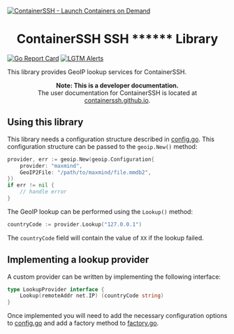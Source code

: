 [![ContainerSSH - Launch Containers on Demand](https://containerssh.github.io/images/logo-for-embedding.svg)](https://containerssh.github.io/)

<!--suppress HtmlDeprecatedAttribute -->
<h1 align="center">ContainerSSH SSH ****** Library</h1>

[![Go Report Card](https://goreportcard.com/badge/github.com/containerssh/library-template?style=for-the-badge)](https://goreportcard.com/report/github.com/containerssh/library-template)
[![LGTM Alerts](https://img.shields.io/lgtm/alerts/github/ContainerSSH/library-template?style=for-the-badge)](https://lgtm.com/projects/g/ContainerSSH/library-template/)

This library provides GeoIP lookup services for ContainerSSH.

<p align="center"><strong>Note: This is a developer documentation.</strong><br />The user documentation for ContainerSSH is located at <a href="https://containerssh.github.io">containerssh.github.io</a>.</p>

## Using this library

This library needs a configuration structure described in [config.go](config.go). This configuration structure can be passed to the `geoip.New()` method:

```go
provider, err := geoip.New(geoip.Configuration{
    provider: "maxmind",
    GeoIP2File: "/path/to/maxmind/file.mmdb2",
})
if err != nil {
    // handle error
}
```

The GeoIP lookup can be performed using the `Lookup()` method:

```go
countryCode := provider.Lookup("127.0.0.1")
```

The `countryCode` field will contain the value of `XX` if the lookup failed.

## Implementing a lookup provider

A custom provider can be written by implementing the following interface:

```go
type LookupProvider interface {
	Lookup(remoteAddr net.IP) (countryCode string)
}
```

Once implemented you will need to add the necessary configuration options to [config.go](config.go) and add a factory
method to [factory.go](factory.go).